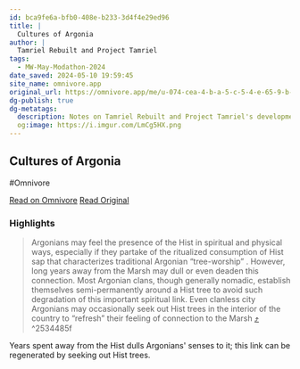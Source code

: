 ```yaml
---
id: bca9fe6a-bfb0-408e-b233-3d4f4e29ed96
title: |
  Cultures of Argonia
author: |
  Tamriel Rebuilt and Project Tamriel
tags:
  - MW-May-Modathon-2024
date_saved: 2024-05-10 19:59:45
site_name: omnivore.app
original_url: https://omnivore.app/me/u-074-cea-4-b-a-5-c-5-4-e-65-9-b-3-d-2-cac-27272-d-50-culturesof-18f6183e662
dg-publish: true
dg-metatags:
  description: Notes on Tamriel Rebuilt and Project Tamriel's development of Black Marsh
  og:image: https://i.imgur.com/LmCg5HX.png
---
```


## Cultures of Argonia
#Omnivore

[Read on Omnivore](https://omnivore.app/me/u-074-cea-4-b-a-5-c-5-4-e-65-9-b-3-d-2-cac-27272-d-50-culturesof-18f6183e662)
[Read Original](https://omnivore.app/attachments/u/074cea4b-a5c5-4e65-9b3d-2cac27272d50/CulturesofArgonia.pdf)

### Highlights

> Argonians may feel the presence of the Hist in spiritual and physical ways, especially if they partake of the ritualized consumption of Hist sap that characterizes traditional Argonian “tree-worship” . However, long years away from the Marsh may dull or even deaden this connection. Most Argonian clans, though generally nomadic, establish themselves semi-permanently around a Hist tree to avoid such degradation of this important spiritual link. Even clanless city Argonians may occasionally seek out Hist trees in the interior of the country to “refresh” their feeling of connection to the Marsh [⤴️](https://omnivore.app/me/u-074-cea-4-b-a-5-c-5-4-e-65-9-b-3-d-2-cac-27272-d-50-culturesof-18f6183e662#2534485f-e3dc-4b87-86df-e8126b47dc25)  ^2534485f

Years spent away from the Hist dulls Argonians' senses to it; this link can be regenerated by seeking out Hist trees.

